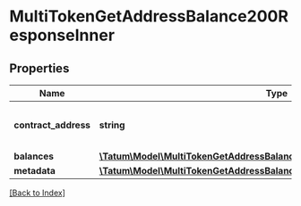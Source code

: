# MultiTokenGetAddressBalance200ResponseInner

## Properties

Name | Type | Description | Notes
------------ | ------------- | ------------- | -------------
**contract_address** | **string** | Contract address of the Multi Token | [optional]
**balances** | [**\Tatum\Model\MultiTokenGetAddressBalance200ResponseInnerBalancesInner[]**](MultiTokenGetAddressBalance200ResponseInnerBalancesInner.md) |  | [optional]
**metadata** | [**\Tatum\Model\MultiTokenGetAddressBalance200ResponseInnerMetadataInner[]**](MultiTokenGetAddressBalance200ResponseInnerMetadataInner.md) |  | [optional]

[[Back to Index]](../index.md)
